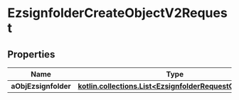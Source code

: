 
# EzsignfolderCreateObjectV2Request

## Properties
| Name | Type | Description | Notes |
| ------------ | ------------- | ------------- | ------------- |
| **aObjEzsignfolder** | [**kotlin.collections.List&lt;EzsignfolderRequestCompound&gt;**](EzsignfolderRequest.md) |  |  |



